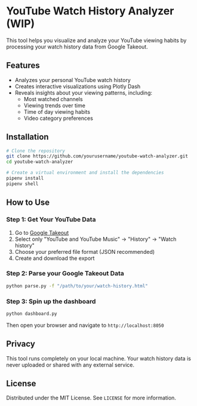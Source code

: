 # YouTube Watch History Analyzer (WIP)

This tool helps you visualize and analyze your YouTube viewing habits by processing your watch history data from Google Takeout.

## Features

- Analyzes your personal YouTube watch history
- Creates interactive visualizations using Plotly Dash
- Reveals insights about your viewing patterns, including:
  - Most watched channels
  - Viewing trends over time
  - Time of day viewing habits
  - Video category preferences

## Installation

```bash
# Clone the repository
git clone https://github.com/yourusername/youtube-watch-analyzer.git
cd youtube-watch-analyzer

# Create a virtual environment and install the dependencies
pipenv install
pipenv shell
```

## How to Use

### Step 1: Get Your YouTube Data

1. Go to [Google Takeout](https://takeout.google.com/)
2. Select only "YouTube and YouTube Music" → "History" → "Watch history"
3. Choose your preferred file format (JSON recommended)
4. Create and download the export

### Step 2: Parse your Google Takeout Data

```bash
python parse.py -f "/path/to/your/watch-history.html"
```

### Step 3: Spin up the dashboard
```bash
python dashboard.py
```

Then open your browser and navigate to `http://localhost:8050`


## Privacy

This tool runs completely on your local machine. Your watch history data is never uploaded or shared with any external service.

## License

Distributed under the MIT License. See `LICENSE` for more information.